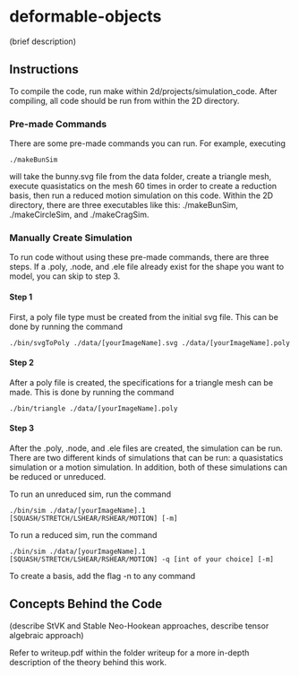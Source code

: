 # deformable-objects
(brief description)

## Instructions
To compile the code, run make within 2d/projects/simulation_code. After compiling, all code should be run from within the 2D directory.

### Pre-made Commands
There are some pre-made commands you can run. For example, executing

```{r}
./makeBunSim
```

will take the bunny.svg file from the data folder, create a triangle mesh, execute quasistatics on the mesh 60 times in order to create a reduction basis, then run a reduced motion simulation on this code. Within the 2D directory, there are three executables like this: ./makeBunSim, ./makeCircleSim, and ./makeCragSim.

### Manually Create Simulation
To run code without using these pre-made commands, there are three steps. If a .poly, .node, and .ele file already exist for the shape you want to model, you can skip to step 3.

#### Step 1
First, a poly file type must be created from the initial svg file. This can be done by running the command

```{r}
./bin/svgToPoly ./data/[yourImageName].svg ./data/[yourImageName].poly
```

#### Step 2
After a poly file is created, the specifications for a triangle mesh can be made. This is done by running the command

```{r}
./bin/triangle ./data/[yourImageName].poly
```

#### Step 3
After the .poly, .node, and .ele files are created, the simulation can be run. There are two different kinds of simulations that can be run: a quasistatics simulation or a motion simulation. In addition, both of these simulations can be reduced or unreduced.

To run an unreduced sim, run the command

```{r}
./bin/sim ./data/[yourImageName].1 [SQUASH/STRETCH/LSHEAR/RSHEAR/MOTION] [-m]
```

To run a reduced sim, run the command

```{r}
./bin/sim ./data/[yourImageName].1 [SQUASH/STRETCH/LSHEAR/RSHEAR/MOTION] -q [int of your choice] [-m]
```

To create a basis, add the flag -n to any command 

## Concepts Behind the Code
(describe StVK and Stable Neo-Hookean approaches, describe tensor algebraic approach)

Refer to writeup.pdf within the folder writeup for a more in-depth description of the theory behind this work.
